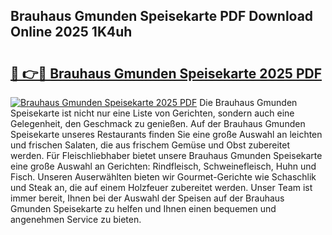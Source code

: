 ## Brauhaus Gmunden Speisekarte PDF Download Online 2025 1K4uh

# <h2><a href="http://gc8mhb.nevu.top/?p=Brauhaus+Gmunden+Speisekarte">🔗 👉🔴 Brauhaus Gmunden Speisekarte 2025 PDF</a></h2>

[![Brauhaus Gmunden Speisekarte 2025 PDF](https://i.imgur.com/dBaPXMq.png)](http://gc8mhb.nevu.top/?p=Brauhaus+Gmunden+Speisekarte)
Die Brauhaus Gmunden Speisekarte ist nicht nur eine Liste von Gerichten, sondern auch eine Gelegenheit, den Geschmack zu genießen. Auf der Brauhaus Gmunden Speisekarte unseres Restaurants finden Sie eine große Auswahl an leichten und frischen Salaten, die aus frischem Gemüse und Obst zubereitet werden. Für Fleischliebhaber bietet unsere Brauhaus Gmunden Speisekarte eine große Auswahl an Gerichten: Rindfleisch, Schweinefleisch, Huhn und Fisch. Unseren Auserwählten bieten wir Gourmet-Gerichte wie Schaschlik und Steak an, die auf einem Holzfeuer zubereitet werden. Unser Team ist immer bereit, Ihnen bei der Auswahl der Speisen auf der Brauhaus Gmunden Speisekarte zu helfen und Ihnen einen bequemen und angenehmen Service zu bieten.
